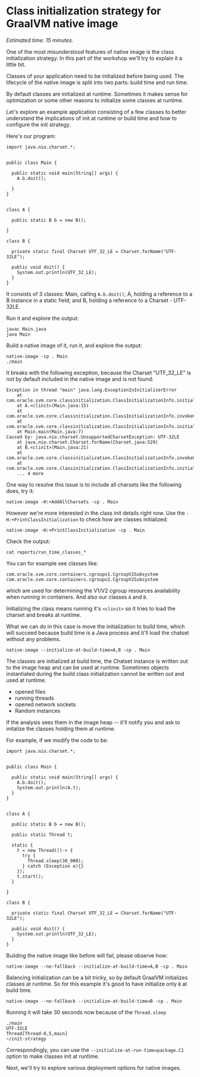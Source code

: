# Class initialization strategy for GraalVM native image

*Estimated time: 15 minutes.*

One of the most misunderstood features of native image is the class initialization strategy.
In this part of the workshop we'll try to explain it a little bit.

Classes of your application need to be initialized before being used. The lifecycle of the native image is split into two parts: build time and run time.

By default classes are initialized at runtime. Sometimes it makes sense for optimization or some other reasons to initialize some classes at runtime.

Let's explore an example application consisting of a few classes to better understand the implications of init at runtime or build time and how to configure the init strategy.

Here's our program:

```
import java.nio.charset.*;


public class Main {

  public static void main(String[] args) {
    A.b.doit();

  }
}


class A {

  public static B b = new B();

}

class B {

  private static final Charset UTF_32_LE = Charset.forName("UTF-32LE");

  public void doit() {
    System.out.println(UTF_32_LE);
  }
}
```

It consists of 3 classes: Main, calling `A.b.doit()`; A, holding a reference to a B instance in a static field; and B, holding a reference to a Charset - UTF-32LE.

Run it and explore the output:

```
javac Main.java
java Main
```

Build a native image of it, run it, and explore the output:

```
native-image -cp . Main
./main
```

It breaks with the following exception, because the Charset "UTF_32_LE" is not by default included in the native image and is not found:

```
Exception in thread "main" java.lang.ExceptionInInitializerError
	at com.oracle.svm.core.classinitialization.ClassInitializationInfo.initialize(ClassInitializationInfo.java:291)
	at A.<clinit>(Main.java:15)
	at com.oracle.svm.core.classinitialization.ClassInitializationInfo.invokeClassInitializer(ClassInitializationInfo.java:351)
	at com.oracle.svm.core.classinitialization.ClassInitializationInfo.initialize(ClassInitializationInfo.java:271)
	at Main.main(Main.java:7)
Caused by: java.nio.charset.UnsupportedCharsetException: UTF-32LE
	at java.nio.charset.Charset.forName(Charset.java:529)
	at B.<clinit>(Main.java:21)
	at com.oracle.svm.core.classinitialization.ClassInitializationInfo.invokeClassInitializer(ClassInitializationInfo.java:351)
	at com.oracle.svm.core.classinitialization.ClassInitializationInfo.initialize(ClassInitializationInfo.java:271)
	... 4 more
```

One way to resolve this issue is to include all charsets like the following does, try it:
```
native-image -H:+AddAllCharsets -cp . Main
```

However we're more interested in the class init details right now. Use the `-H:+PrintClassInitialization` to check how are classes initialized:

```
native-image -H:+PrintClassInitialization -cp . Main
```

Check the output:
```
cat reports/run_time_classes_*
```

You can for example see classes like:
```
com.oracle.svm.core.containers.cgroupv1.CgroupV1Subsystem
com.oracle.svm.core.containers.cgroupv2.CgroupV2Subsystem
```
which are used for determining the V1/V2 cgroup resources availability when running in containers.
And also our classes `A` and `B`.

Initializing the class means running it's `<clinit>` so it tries to load the charset and breaks at runtime.

What we can do in this case is move the initialization to build time, which will succeed because build time is a Java process and it'll load the chatset without any problems.

```
native-image --initialize-at-build-time=A,B -cp . Main
```

The classes are initialized at build time, the Chatset instance is written out to the image heap and can be used at runtime.
Sometimes objects instantiated during the build class initialization cannot be written out and used at runtime:
* opened files
* running threads
* opened network sockets
* Random instances

If the analysis sees them in the image heap -- it'll notify you and ask to initalize the classes holding them at runtime.

For example, if we modify the code to be:
```
import java.nio.charset.*;


public class Main {

  public static void main(String[] args) {
    A.b.doit();
    System.out.println(A.t);
  }
}


class A {

  public static B b = new B();

  public static Thread t;

  static {
    t = new Thread(()-> {
      try {
        Thread.sleep(30_000);
      } catch (Exception e){}
    });
    t.start();
  }

}

class B {

  private static final Charset UTF_32_LE = Charset.forName("UTF-32LE");

  public void doit() {
    System.out.println(UTF_32_LE);
  }
}
```

Building the native image like before will fail, please observe how:
```
native-image --no-fallback --initialize-at-build-time=A,B -cp . Main
```

Balancing initialization can be a bit tricky, so by default GraalVM initializes classes at runtime. So for this example it's good to have initialize only `B` at build time.

```
native-image --no-fallback --initialize-at-build-time=B -cp . Main
```

Running it will take 30 seconds now because of the `Thread.sleep`

```
./main
UTF-32LE
Thread[Thread-0,5,main]
~/init-strategy
```

Correspondingly, you can use the `--initialize-at-run-time=package.C1` option to make classes init at runtime. 

Next, we'll try to explore various deployment options for native images.
